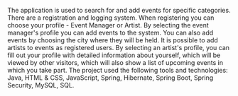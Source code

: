 The application is used to search for and add events for specific categories. 
There are a registration and logging system.
When registering you can choose your profile - Event Manager or Artist.
By selecting the event manager's profile you can add events to the system.
You can also add events by choosing the city where they will be held.
It is possible to add artists to events as registered users. 
By selecting an artist's profile, you can fill out your profile with detailed information about yourself, which will be viewed by other visitors, which will also show a list of upcoming events in which you take part.
The project used the following tools and technologies: Java, HTML & CSS, JavaScript, Spring, Hibernate, Spring Boot, Spring Security, MySQL, SQL.
